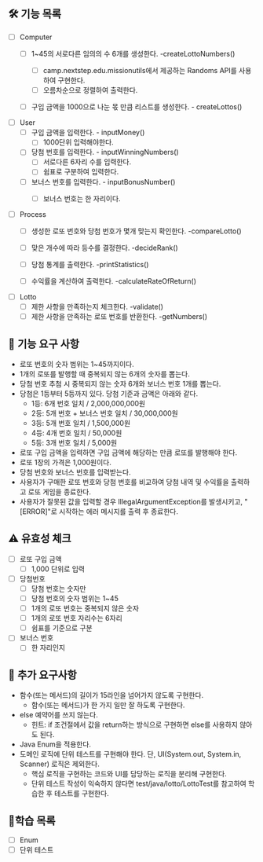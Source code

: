 ## 🛠 기능 목록
- [ ] Computer
  - [ ] 1~45의 서로다른 임의의 수 6개를 생성한다. -createLottoNumbers()
    - [ ] camp.nextstep.edu.missionutils에서 제공하는 Randoms API를 사용하여 구현한다.
    - [ ] 오름차순으로 정렬하여 출력한다.
  - [ ] 구입 금액을 1000으로 나눈 몫 만큼 리스트를 생성한다. - createLottos()


- [ ] User
  - [ ] 구입 금액을 입력한다. - inputMoney()
    - [ ] 1000단위 입력해야한다.
  - [ ] 당첨 번호를 입력한다. - inputWinningNumbers()
    - [ ] 서로다른 6자리 수를 입력한다.
    - [ ] 쉼표로 구분하여 입력한다.
  - [ ] 보너스 번호를 입력한다. - inputBonusNumber()
    - [ ] 보너스 번호는 한 자리이다.


- [ ] Process
  - [ ] 생성한 로또 번호와 당첨 번호가 몇개 맞는지 확인한다. -compareLotto()
  - [ ] 맞은 개수에 따라 등수를 결정한다. -decideRank()
  - [ ] 당첨 통계를 출력한다. -printStatistics()
  - [ ] 수익률을 계산하여 출력한다. -calculateRateOfReturn()


-[ ] Lotto
  - [ ] 제한 사항을 만족하는지 체크한다. -validate()
  - [ ] 제한 사항을 만족하는 로또 번호를 반환한다. -getNumbers()

## 🔧 기능 요구 사항
- 로또 번호의 숫자 범위는 1~45까지이다.
- 1개의 로또를 발행할 때 중복되지 않는 6개의 숫자를 뽑는다.
- 당첨 번호 추첨 시 중복되지 않는 숫자 6개와 보너스 번호 1개를 뽑는다.
- 당첨은 1등부터 5등까지 있다. 당첨 기준과 금액은 아래와 같다.
  - 1등: 6개 번호 일치 / 2,000,000,000원
  - 2등: 5개 번호 + 보너스 번호 일치 / 30,000,000원
  - 3등: 5개 번호 일치 / 1,500,000원
  - 4등: 4개 번호 일치 / 50,000원
  - 5등: 3개 번호 일치 / 5,000원
- 로또 구입 금액을 입력하면 구입 금액에 해당하는 만큼 로또를 발행해야 한다.
- 로또 1장의 가격은 1,000원이다.
- 당첨 번호와 보너스 번호를 입력받는다. 
- 사용자가 구매한 로또 번호와 당첨 번호를 비교하여 당첨 내역 및 수익률을 출력하고 로또 게임을 종료한다.
- 사용자가 잘못된 값을 입력할 경우 IllegalArgumentException를 발생시키고, "[ERROR]"로 시작하는 에러 메시지를 출력 후 종료한다.

## ⚠️ 유효성 체크
-[ ] 로또 구입 금액
  - [ ] 1,000 단위로 입력
- [ ] 당첨번호
  - [ ] 당첨 번호는 숫자만
  - [ ] 당첨 번호의 숫자 범위는 1~45
  - [ ] 1개의 로또 번호는 중복되지 않은 숫자
  - [ ] 1개의 로또 번호 자리수는 6자리
  - [ ] 쉼표를 기준으로 구분
- [ ] 보너스 번호
  - [ ] 한 자리인지

## 📌 추가 요구사항
- 함수(또는 메서드)의 길이가 15라인을 넘어가지 않도록 구현한다.
  - 함수(또는 메서드)가 한 가지 일만 잘 하도록 구현한다.
- else 예약어를 쓰지 않는다.
  - 힌트: if 조건절에서 값을 return하는 방식으로 구현하면 else를 사용하지 않아도 된다.
- Java Enum을 적용한다.
- 도메인 로직에 단위 테스트를 구현해야 한다. 단, UI(System.out, System.in, Scanner) 로직은 제외한다.
  - 핵심 로직을 구현하는 코드와 UI를 담당하는 로직을 분리해 구현한다.
  - 단위 테스트 작성이 익숙하지 않다면 test/java/lotto/LottoTest를 참고하여 학습한 후 테스트를 구현한다.

## 📗학습 목록
- [ ] Enum
- [ ] 단위 테스트